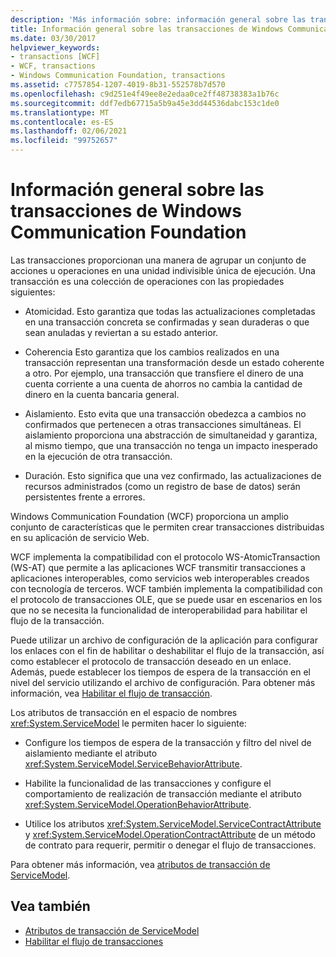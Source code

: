 ```yaml
---
description: 'Más información sobre: información general sobre las transacciones de Windows Communication Foundation'
title: Información general sobre las transacciones de Windows Communication Foundation
ms.date: 03/30/2017
helpviewer_keywords:
- transactions [WCF]
- WCF, transactions
- Windows Communication Foundation, transactions
ms.assetid: c7757854-1207-4019-8b31-552578b7d570
ms.openlocfilehash: c9d251e4f49ee8e2edaa0ce2ff48738383a1b76c
ms.sourcegitcommit: ddf7edb67715a5b9a45e3dd44536dabc153c1de0
ms.translationtype: MT
ms.contentlocale: es-ES
ms.lasthandoff: 02/06/2021
ms.locfileid: "99752657"
---
```

# <a name="windows-communication-foundation-transactions-overview"></a>Información general sobre las transacciones de Windows Communication Foundation

Las transacciones proporcionan una manera de agrupar un conjunto de acciones u operaciones en una unidad indivisible única de ejecución. Una transacción es una colección de operaciones con las propiedades siguientes:  
  
- Atomicidad. Esto garantiza que todas las actualizaciones completadas en una transacción concreta se confirmadas y sean duraderas o que sean anuladas y reviertan a su estado anterior.  
  
- Coherencia Esto garantiza que los cambios realizados en una transacción representan una transformación desde un estado coherente a otro. Por ejemplo, una transacción que transfiere el dinero de una cuenta corriente a una cuenta de ahorros no cambia la cantidad de dinero en la cuenta bancaria general.  
  
- Aislamiento. Esto evita que una transacción obedezca a cambios no confirmados que pertenecen a otras transacciones simultáneas. El aislamiento proporciona una abstracción de simultaneidad y garantiza, al mismo tiempo, que una transacción no tenga un impacto inesperado en la ejecución de otra transacción.  
  
- Duración. Esto significa que una vez confirmado, las actualizaciones de recursos administrados (como un registro de base de datos) serán persistentes frente a errores.  
  
 Windows Communication Foundation (WCF) proporciona un amplio conjunto de características que le permiten crear transacciones distribuidas en su aplicación de servicio Web.  
  
 WCF implementa la compatibilidad con el protocolo WS-AtomicTransaction (WS-AT) que permite a las aplicaciones WCF transmitir transacciones a aplicaciones interoperables, como servicios web interoperables creados con tecnología de terceros. WCF también implementa la compatibilidad con el protocolo de transacciones OLE, que se puede usar en escenarios en los que no se necesita la funcionalidad de interoperabilidad para habilitar el flujo de la transacción.  
  
 Puede utilizar un archivo de configuración de la aplicación para configurar los enlaces con el fin de habilitar o deshabilitar el flujo de la transacción, así como establecer el protocolo de transacción deseado en un enlace. Además, puede establecer los tiempos de espera de la transacción en el nivel del servicio utilizando el archivo de configuración. Para obtener más información, vea [Habilitar el flujo de transacción](enabling-transaction-flow.md).  
  
 Los atributos de transacción en el espacio de nombres <xref:System.ServiceModel> le permiten hacer lo siguiente:  
  
- Configure los tiempos de espera de la transacción y filtro del nivel de aislamiento mediante el atributo <xref:System.ServiceModel.ServiceBehaviorAttribute>.  
  
- Habilite la funcionalidad de las transacciones y configure el comportamiento de realización de transacción mediante el atributo <xref:System.ServiceModel.OperationBehaviorAttribute>.  
  
- Utilice los atributos <xref:System.ServiceModel.ServiceContractAttribute> y <xref:System.ServiceModel.OperationContractAttribute> de un método de contrato para requerir, permitir o denegar el flujo de transacciones.  
  
 Para obtener más información, vea [atributos de transacción de ServiceModel](servicemodel-transaction-attributes.md).  
  
## <a name="see-also"></a>Vea también

- [Atributos de transacción de ServiceModel](servicemodel-transaction-attributes.md)
- [Habilitar el flujo de transacciones](enabling-transaction-flow.md)
